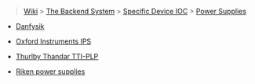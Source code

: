 > [Wiki](Home) > [The Backend System](The-Backend-System) > [Specific Device IOC](Specific-Device-IOC) > [Power Supplies](Power-Supplies)

* [Danfysik](Danfysik)

* [Oxford Instruments IPS](OxfordInstrumentsIPS)

* [Thurlby Thandar TTI-PLP](Thurlby-Thandar-TTI-PLP-Power-Supply)

* [Riken power supplies](Riken-power-supplies)